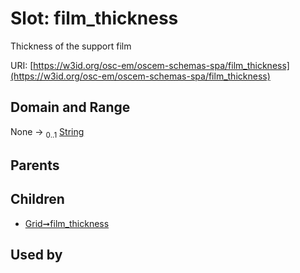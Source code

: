 
# Slot: film_thickness

Thickness of the support film

URI: [https://w3id.org/osc-em/oscem-schemas-spa/film_thickness](https://w3id.org/osc-em/oscem-schemas-spa/film_thickness)


## Domain and Range

None &#8594;  <sub>0..1</sub> [String](types/String.md)

## Parents


## Children

 *  [Grid➞film_thickness](Grid_film_thickness.md)

## Used by

